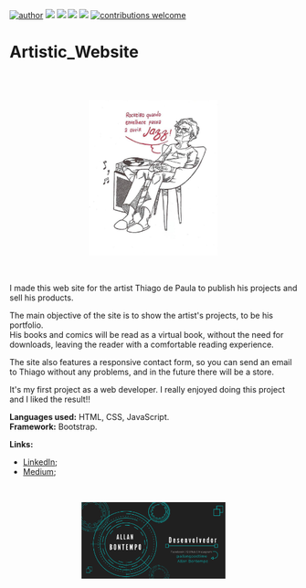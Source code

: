 [![author](https://img.shields.io/badge/author-AllanBontempo-red.svg)](https://www.linkedin.com/in/rafael-n-duarte/) [![](https://img.shields.io/badge/language-JavaScript-blue.svg)](https://www.python.org/downloads/release/python-365/) [![](https://img.shields.io/badge/language-HTML-blue.svg)](https://www.python.org/downloads/release/python-365/) [![](https://img.shields.io/badge/language-CSS-blue.svg)](https://www.python.org/downloads/release/python-365/)  [![](https://img.shields.io/badge/framework-Bootstrap-SlateGrey.svg)](https://www.python.org/downloads/release/python-365/) [![contributions welcome](https://img.shields.io/badge/contributions-welcome-brightgreen.svg?style=flat)
](https://github.com/AllanBontempo/Artistic_Website/issues)


# Artistic_Website

<br>
<br>

<p align="center">
  <img src="data/banner-thiago.jpg" width=45%>
</p>

<br>


I made this web site for the artist Thiago de Paula to publish his projects and sell his products.

The main objective of the site is to show the artist's projects, to be his portfolio.<br>
His books and comics will be read as a virtual book, without the need for downloads, leaving the reader with a comfortable reading experience.

The site also features a responsive contact form, so you can send an email to Thiago without any problems, and in the future there will be a store.


It's my first project as a web developer. I really enjoyed doing this project and I liked the result!! 


**Languages used:** HTML, CSS, JavaScript. 
<br>
**Framework:** Bootstrap.


**Links:**
* [LinkedIn](https://www.linkedin.com/in/allan-bontempo-168721130/);
* [Medium](https://medium.com/@allanbt);

<br>


<p align="center">
  <img src="data/banner.png" width=50% >
</p>




